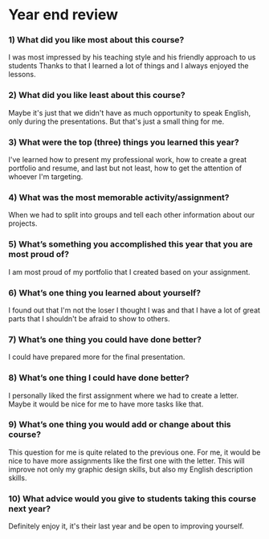 
# Year end review

### 1) What did you like most about this course?
I was most impressed by his teaching style and his friendly approach to us students Thanks to that I learned a lot of things and I always enjoyed the lessons.


### 2) What did you like least about this course?
Maybe it's just that we didn't have as much opportunity to speak English, only during the presentations. But that's just a small thing for me.


### 3) What were the top (three) things you learned this year?
I've learned how to present my professional work, how to create a great portfolio and resume, and last but not least, how to get the attention of whoever I'm targeting.


### 4) What was the most memorable activity/assignment?
When we had to split into groups and tell each other information about our projects. 


### 5) What’s something you accomplished this year that you are most proud of?
I am most proud of my portfolio that I created based on your assignment.


### 6) What’s one thing you learned about yourself?
I found out that I'm not the loser I thought I was and that I have a lot of great parts that I shouldn't be afraid to show to others. 


### 7) What’s one thing you could have done better?
I could have prepared more for the final presentation. 

### 8) What’s one thing I could have done better?
I personally liked the first assignment where we had to create a letter. Maybe it would be nice for me to have more tasks like that. 

### 9) What’s one thing you would add or change about this course?
This question for me is quite related to the previous one. For me, it would be nice to have more assignments like the first one with the letter. This will improve not only my graphic design skills, but also my English description skills.

### 10) What advice would you give to students taking this course next year?
Definitely enjoy it, it's their last year and be open to improving yourself.
